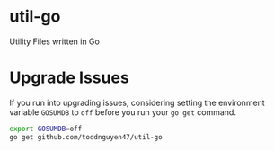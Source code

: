 # util-go

Utility Files written in Go

# Upgrade Issues

If you run into upgrading issues, considering setting the environment variable `GOSUMDB` to `off` before you run your `go get` command.

```bash
export GOSUMDB=off
go get github.com/toddnguyen47/util-go
```
